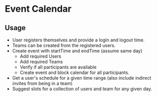 # Event Calendar

## Usage

- User registers themselves and provide a login and logout time. 
- Teams can be created from the registered users. 
- Create event with startTime and endTime (assume same day)
  - Add required Users
  - Add required Teams
  - Verify if all participants are available
  - Create event and block calendar for all participants.
- Get a user's schedule for a given time range (also include indirect invites from being in a team)
- Suggest slots for a collection of users and team for any given day. 
